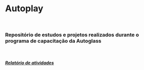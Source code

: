 # Autoplay
<br>

### Repositório de estudos e projetos realizados durante o programa de capacitação da Autoglass

<!--
### [Link do Jogo "Pong"](https://editor.p5js.org/LeonarDev/present/AVdhVQ8ro)
##### [Código do Jogo](https://editor.p5js.org/LeonarDev/sketches/AVdhVQ8ro)
<hr>

### [Link do Jogo "Freeway"](https://editor.p5js.org/LeonarDev/present/UFaV1WJ4l)
##### [Código do Jogo](https://editor.p5js.org/LeonarDev/sketches/UFaV1WJ4l)
<hr>


### [Aplicação "Períodos do Dia"](https://github.com/LeonarDev/Autoplay/tree/main/1_front-end/projeto_datas)
<hr>

### [Aplicação "Lista de Tarefas"](https://github.com/LeonarDev/Autoplay/tree/main/1_front-end/projeto_lista_de_tarefas)
<hr>

### [Aplicação "Idades"](https://github.com/LeonarDev/Autoplay/tree/main/1_front-end/projeto_idades)
<hr>
-->

<br>

##### [Relatório de atividades](https://docs.google.com/spreadsheets/d/1Prodhu5ArRMOwmDUNxrt9BOTZ2vCblK0FRldaDVtr-s/edit?usp=sharing)
